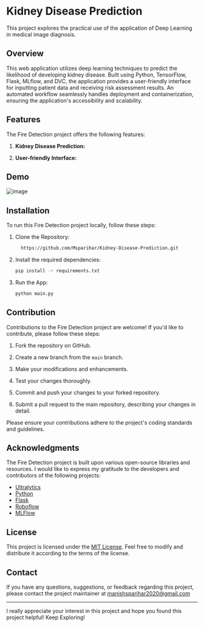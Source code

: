 # Kidney Disease Prediction

This project explores the practical use of the application of Deep Learning in medical image diagnosis.

## Overview

This web application utilizes deep learning techniques to predict the likelihood of developing kidney disease. Built using Python, TensorFlow, Flask, MLflow, and DVC, the application provides a user-friendly interface for inputting patient data and receiving risk assessment results. An automated workflow seamlessly handles deployment and containerization, ensuring the application's accessibility and scalability.

## Features

The Fire Detection project offers the following features:

1. **Kidney Disease Prediction:**

2. **User-friendly Interface:**

## Demo

![image](https://github.com/Msparihar/Kidney-Disease-Prediction/assets/75237981/e364f0c2-f3b7-4423-9288-ea43e73ac838)

## Installation

To run this Fire Detection project locally, follow these steps:

1. Clone the Repository:
    ```bash
      https://github.com/Msparihar/Kidney-Disease-Prediction.git
    ```

2. Install the required dependencies:
    ```bash
    pip install -r requirements.txt
    ```

3. Run the App:
   ```bash
   python main.py
   ```

## Contribution

Contributions to the Fire Detection project are welcome! If you'd like to contribute, please follow these steps:

1. Fork the repository on GitHub.

2. Create a new branch from the `main` branch.

3. Make your modifications and enhancements.

4. Test your changes thoroughly.

5. Commit and push your changes to your forked repository.

6. Submit a pull request to the main repository, describing your changes in detail.

Please ensure your contributions adhere to the project's coding standards and guidelines.

## Acknowledgments

The Fire Detection project is built upon various open-source libraries and resources. I would like to express my gratitude to the developers and contributors of the following projects:

- [Ultralytics](https://github.com/ultralytics/ultralytics)
- [Python](https://www.python.org/)
- [Flask](https://flask.palletsprojects.com/)
- [Roboflow](https://roboflow.com/)
- [MLFlow](https://mlflow.org/docs/latest/index.html)

## License

This project is licensed under the [MIT License](LICENSE). Feel free to modify and distribute it according to the terms of the license.

## Contact

If you have any questions, suggestions, or feedback regarding this project, please contact the project maintainer at manishsparihar2020@gmail.com

<hr>

I really appreciate your interest in this project and hope you found this project helpful! Keep Exploring!
